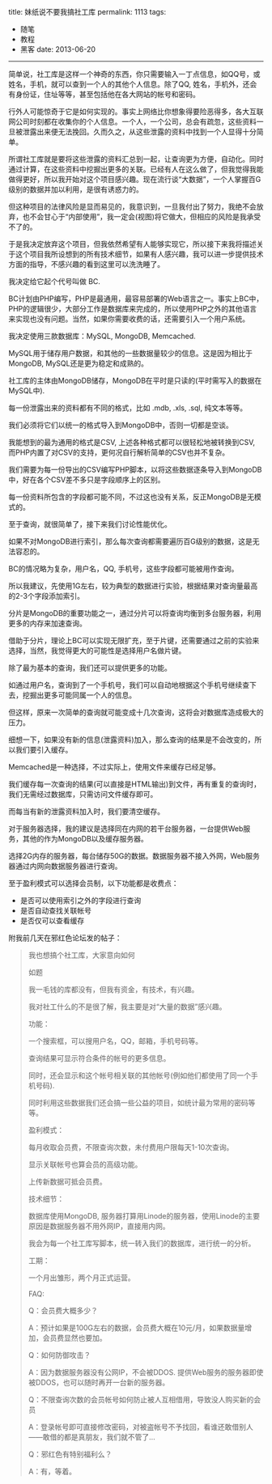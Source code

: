 title: 妹纸说不要我搞社工库
permalink: 1113
tags:
  - 随笔
  - 教程
  - 黑客
date: 2013-06-20
---

简单说，社工库是这样一个神奇的东西，你只需要输入一丁点信息，如QQ号，或姓名，手机，就可以查到一个人的其他个人信息。除了QQ, 姓名，手机外，还会有身份证，住址等等，甚至包括他在各大网站的帐号和密码。

行外人可能惊奇于它是如何实现的。事实上网络比你想象得要险恶得多，各大互联网公司时刻都在收集你的个人信息。一个人，一个公司，总会有疏忽，这些资料一旦被泄露出来便无法挽回。久而久之，从这些泄露的资料中找到一个人显得十分简单。

所谓社工库就是要将这些泄露的资料汇总到一起，让查询更为方便，自动化。同时通过计算，在这些资料中挖掘出更多的关联。已经有人在这么做了，但我觉得我能做得更好，所以我开始对这个项目感兴趣。现在流行谈“大数据”，一个人掌握百G级别的数据并加以利用，是很有诱惑力的。

但这种项目的法律风险是显而易见的，我意识到，一旦我付出了努力，我绝不会放弃，也不会甘心于“内部使用”，我一定会(视图)将它做大，但相应的风险是我承受不了的。

于是我决定放弃这个项目，但我依然希望有人能够实现它，所以接下来我将描述关于这个项目我所设想到的所有技术细节，如果有人感兴趣，我可以进一步提供技术方面的指导，不感兴趣的看到这里可以洗洗睡了。

我决定给它起个代号叫做 BC.

BC计划由PHP编写，PHP是最通用，最容易部署的Web语言之一。事实上BC中，PHP的逻辑很少，大部分工作是数据库来完成的，所以使用PHP之外的其他语言来实现也没有问题。当然，如果你需要收费的话，还需要引入一个用户系统。

我决定使用三款数据库：MySQL, MongoDB, Memcached.

MySQL用于储存用户数据，和其他的一些数据量较少的信息。这是因为相比于MongoDB, MySQL还是更为稳定和成熟的。

社工库的主体由MongoDB储存，MongoDB在平时是只读的(平时需写入的数据在MySQL中).

每一份泄露出来的资料都有不同的格式，比如 .mdb, .xls, .sql, 纯文本等等。

我们必须将它们以统一的格式导入到MongoDB中，否则一切都是空谈。

我能想到的最为通用的格式是CSV, 上述各种格式都可以很轻松地被转换到CSV, 而PHP内置了对CSV的支持，更何况自行解析简单的CSV也并不复杂。

我们需要为每一份导出的CSV编写PHP脚本，以将这些数据逐条导入到MongoDB中，好在各个CSV差不多只是字段顺序上的区别。

每一份资料所包含的字段都可能不同，不过这也没有关系，反正MongoDB是无模式的。

至于查询，就很简单了，接下来我们讨论性能优化。

如果不对MongoDB进行索引，那么每次查询都需要遍历百G级别的数据，这是无法容忍的。

BC的情况略为复杂，用户名，QQ, 手机号，这些字段都可能被用作查询。

所以我建议，先使用1G左右，较为典型的数据进行实验，根据结果对查询量最高的2-3个字段添加索引。

分片是MongoDB的重要功能之一，通过分片可以将查询均衡到多台服务器，利用更多的内存来加速查询。

借助于分片，理论上BC可以实现无限扩充，至于片键，还需要通过之前的实验来选择，当然，我觉得更大的可能性是选择用户名做片键。

除了最为基本的查询，我们还可以提供更多的功能。

如通过用户名，查询到了一个手机号，我们可以自动地根据这个手机号继续查下去，挖掘出更多可能同属一个人的信息。

但这样，原来一次简单的查询就可能变成十几次查询，这将会对数据库造成极大的压力。

细想一下，如果没有新的信息(泄露资料)加入，那么查询的结果是不会改变的，所以我们要引入缓存。

Memcached是一种选择，不过实际上，使用文件来缓存已经足够。

我们缓存每一次查询的结果(可以直接是HTML输出)到文件，再有重复的查询时，我们无需经过数据库，只需访问文件缓存即可。

而每当有新的泄露资料加入时，我们要清空缓存。

对于服务器选择，我的建议是选择同在内网的若干台服务器，一台提供Web服务，其他的作为MongoDB以及缓存服务器。

选择2G内存的服务器，每台储存50G的数据。数据服务器不接入外网，Web服务器通过内网向数据服务器进行查询。

至于盈利模式可以选择会员制，以下功能都是收费点：

*   是否可以使用索引之外的字段进行查询
*   是否自动查找关联帐号
*   是否仅可以查看缓存

附我前几天在邪红色论坛发的帖子：

> 我也想搞个社工库，大家意向如何
>
> 如题
>
>   我一毛钱的库都没有，但我有资金，有技术，有兴趣。
>
>   我对社工什么的不是很了解，我主要是对“大量的数据”感兴趣。
>
> 功能：
>
>   一个搜索框，可以搜用户名，QQ，邮箱，手机号码等。
>
>   查询结果可显示符合条件的帐号的更多信息。
>
>   同时，还会显示和这个帐号相关联的其他帐号(例如他们都使用了同一个手机号码).
>
>   同时利用这些数据我们还会搞一些公益的项目，如统计最为常用的密码等等。
>
> 盈利模式：
>
>   每月收取会员费，不限查询次数，未付费用户限每天1-10次查询。
>
>   显示关联帐号也算会员的高级功能。
>
>   上传新数据可抵会员费。
>
> 技术细节：
>
>   数据库使用MongoDB, 服务器打算用Linode的服务器，使用Linode的主要原因是数据服务器不用外网IP，直接用内网。
>
>   我会为每一个社工库写脚本，统一转入我们的数据库，进行统一的分析。
>
> 工期：
>
>   一个月出雏形，两个月正式运营。
>
> FAQ:
>
>   Q：会员费大概多少？
>
>   A：预计如果是100G左右的数据，会员费大概在10元/月，如果数据量增加，会员费显然也要加。
>
> Q：如何防御攻击？
>
>   A：因为数据服务器没有公网IP，不会被DDOS.  提供Web服务的服务器即使被DDOS，也可以随时再开一台新的服务器。
>
> Q：不限查询次数的会员帐号如何防止被人互相借用，导致没人购买新的会员
>
>   A：登录帐号即可直接修改密码，对被盗帐号不予找回，看谁还敢借别人——敢借的都是真朋友，我们就不管了&#8230;
>
> Q：邪红色有特别福利么？
>
>   A：有，等着。
